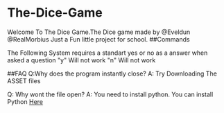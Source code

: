 # The-Dice-Game
Welcome To The Dice Game.The Dice game made by 
@Eveldun
@RealMorbius
Just a Fun little project for school.
##Commands

The Following System requires a standart yes or no as a answer when asked a question
"y" Will not work 
"n" Will not work

##FAQ
Q:Why does the program instantly close?
A: Try Downloading The ASSET files

Q: Why wont the file open?
A: You need to install python. You can install Python [Here](https://www.python.org/downloads/)

